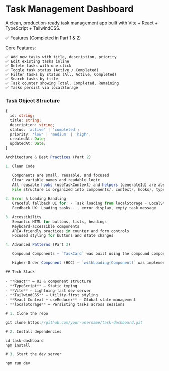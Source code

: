 # Task Management Dashboard

A clean, production-ready task management app built with Vite + React + TypeScript + TailwindCSS.

✅ Features (Completed in Part 1 & 2)

Core Features:

    ✅ Add new tasks with title, description, priority
    ✅ Edit existing tasks inline
    ✅ Delete tasks with one click
    ✅ Toggle task status (Active / Completed)
    ✅ Filter tasks by status (All, Active, Completed)
    ✅ Search tasks by title
    ✅ Task counter showing Total, Completed, Remaining
    ✅ Tasks persist via localStorage

### Task Object Structure

```ts
{
  id: string;
  title: string;
  description: string;
  status: 'active' | 'completed';
  priority: 'low' | 'medium' | 'high';
  createdAt: Date;
  updatedAt: Date;
}

Architecture & Best Practices (Part 2)

1. Clean Code

   Components are small, reusable, and focused
   Clear variable names and readable logic
   All reusable hooks (useTaskContext) and helpers (generateId) are abstracted properly
   File structure is organized into components/, context/, hooks/, types/, utils/

2. Error & Loading Handling
   Graceful fallback UI for: - Task loading from localStorage - LocalStorage read/write failures - Empty task state via EmptyState component
   Feedback UX: Loading tasks..., error display, empty task message

3. Accessibility
   Semantic HTML for buttons, lists, headings
   Keyboard-accessible components
   ARIA-friendly practices in counter and form controls
   Focused styling for buttons and state changes

4. Advanced Patterns (Part 3)

   Compound Components – `TaskCard` was built using the compound component pattern with `<TaskCard.Header />`, `<TaskCard.Body />`, and `<TaskCard.Actions />`, allowing flexible task layout reuse.

   Higher-Order Component (HOC) – `withLoading(Component)` was implemented to provide loading state support to any component (e.g., `TaskList`), displaying fallback UI when needed.

## Tech Stack

- **React** – UI & component structure
- **TypeScript** – Static typing
- **Vite** – Lightning-fast dev server
- **TailwindCSS** – Utility-first styling
- **React Context + useReducer** – Global state management
- **localStorage** – Persisting tasks across sessions

# 1. Clone the repo

git clone https://github.com/your-username/task-dashboard.git

# 2. Install dependencies

cd task-dashboard
npm install

# 3. Start the dev server

npm run dev
```
